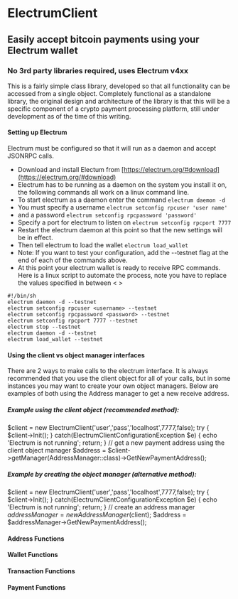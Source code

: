 # ElectrumClient
## Easily accept bitcoin payments using your Electrum wallet
### No 3rd party libraries required, uses Electrum v4xx 
This is a fairly simple class library, developed so that all functionality can be accessed from a single object. Completely functional as a standalone library, the original design and architecture of the library is that this will be a specific component of a crypto payment processing platform, still under development as of the time of this writing.

#### Setting up Electrum 
Electrum must be configured so that it will run as a daemon and accept JSONRPC calls. 
- Download and install Electum from [https://electrum.org/#download](https://electrum.org/#download)
- Electrum has to be running as a daemon on the system you install it on, the following commands all work on a linux command line. 
- To start electrum as a daemon enter the command
```electrum daemon -d``` 
- You must specify a username 
```electrum setconfig rpcuser 'user name'```
- and a password
```electrum setconfig rpcpassword 'password'```
- Specify a port for electrum to listen on
```electrum setconfig rpcport 7777```
- Restart the electrum daemon at this point so that the new settings will be in effect.
- Then tell electrum to load the wallet 
```electrum load_wallet```
- Note: If you want to test your configuration, add the --testnet flag at the end of each of the commands above.
- At this point your electrum wallet is ready to receive RPC commands.
Here is a linux script to automate the process, note you have to replace the values specified in between < >

```
#!/bin/sh
electrum daemon -d --testnet
electrum setconfig rpcuser <username> --testnet
electrum setconfig rpcpassword <password> --testnet
electrum setconfig rpcport 7777 --testnet
electrum stop --testnet
electrum daemon -d --testnet
electrum load_wallet --testnet
```
#### Using the client vs object manager interfaces
There are 2 ways to make calls to the electrum interface. It is always recommended that you use the 
client object for all of your calls, but in some instances you may want to create your own object managers. Below are examples of both using the Address manager to get a new receive address.

##### Example using the client object (recommended method):
$client = new ElectrumClient('user','pass','localhost',7777,false);
try {
    $client->Init();
} catch(ElectrumClientConfigurationException $e) {
    echo 'Electrum is not running';
    return;
}
// get a new payment address using the client object manager
$address = $client->getManager(AddressManager::class)->GetNewPaymentAddress();

##### Example by creating the object manager (alternative method):
$client = new ElectrumClient('user','pass','localhost',7777,false);
try {
    $client->Init();
} catch(ElectrumClientConfigurationException $e) {
    echo 'Electrum is not running';
    return;
}
// create an address manager 
$addressManager = new AddressManager($client);
$address = $addressManager->GetNewPaymentAddress();

#### Address Functions

#### Wallet Functions

#### Transaction Functions

#### Payment Functions

